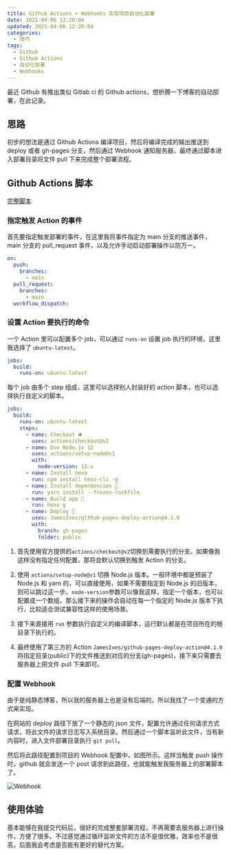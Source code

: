 ```yaml
---
title: Github Actions + Webhooks 实现项目自动化部署
date: 2021-04-06 12:20:04
updated: 2021-04-06 12:20:04
categories:
  - 技巧
tags:
  - Github
  - Github Actions
  - 自动化部署
  - Webhooks
---
```


最近 Github 有推出类似 Gitlab ci 的 Github actions，想折腾一下博客的自动部署，在此记录。

<!--more-->

## 思路

初步的想法是通过 Github Actions 编译项目，然后将编译完成的输出推送到 deploy 或者 gh-pages 分支，然后通过 Webhook 通知服务器，最终通过脚本进入部署目录将文件 pull 下来完成整个部署流程。

## Github Actions 脚本

[完整脚本](https://github.com/ZvonimirSun/my-hexo-blog/blob/9cac15aa522a46ed66a707c338ed229d20dadc19/.github/workflows/deploy.yml)

### 指定触发 Action 的事件

首先要指定触发部署的事件，在这里我将事件指定为 main 分支的推送事件，main 分支的 pull_request 事件，以及允许手动启动部署操作以防万一。

```yaml
on:
  push:
    branches:
      - main
  pull_request:
    branches:
      - main
  workflow_dispatch:
```

### 设置 Action 要执行的命令

一个 Action 里可以配置多个 job，可以通过 `runs-on` 设置 job 执行的环境，这里我选择了 `ubuntu-latest`。

```yaml
jobs:
  build:
    runs-on: ubuntu-latest
```

每个 job 由多个 step 组成，这里可以选择别人封装好的 action 脚本，也可以选择执行自定义的脚本。

```yaml
jobs:
  build:
    runs-on: ubuntu-latest
    steps:
      - name: Checkout 🛎️
        uses: actions/checkout@v2
      - name: Use Node.js 12
        uses: actions/setup-node@v1
        with:
          node-version: 12.x
      - name: Install hexo
        run: npm install hexo-cli -g
      - name: Install dependencies 🔧
        run: yarn install --frozen-lockfile
      - name: Build app 🔧
        run: hexo g
      - name: Deploy 🚀
        uses: JamesIves/github-pages-deploy-action@4.1.0
        with:
          branch: gh-pages
          folder: public
```

1. 首先使用官方提供的`actions/checkout@v2`切换到需要执行的分支。如果像我这样没有指定任何配置，那将会默认切换到触发 Action 的分支。

2. 使用 `actions/setup-node@v1` 切换 Node.js 版本。一般环境中都是预装了 Node.js 和 yarn 的，可以直接使用，如果不需要指定到 Node.js 的旧版本，则可以跳过这一步。`node-version`参数可以像我这样，指定一个版本，也可以配置成一个数组，那么接下来的操作会自动在每一个指定的 Node.js 版本下执行，比较适合测试兼容性这样的使用场景。

3. 接下来直接用 `run` 参数执行自定义的编译脚本，运行默认都是在项目所在的根目录下执行的。

4. 最终使用了第三方的 Action `JamesIves/github-pages-deploy-action@4.1.0`将指定目录(public)下的文件推送到对应的分支(gh-pages)，接下来只需要去服务器上把文件 pull 下来即可。

### 配置 Webhook

由于是纯静态博客，所以我的服务器上也是没有后端的，所以我找了一个变通的方式来实现。

在网站的 deploy 路径下放了一个静态的 json 文件，配置允许通过任何请求方式请求，将此文件的请求日志写入系统目录。然后通过一个脚本监听此文件，当有新内容时，进入文件部署目录执行 `git pull`。

然后将此路径配置到项目的 Webhook 配置中，如图所示。这样当触发 push 操作时，github 就会发送一个 post 请求到此路径，也就能触发我服务器上的部署脚本了。

![Webhook](https://img.iszy.xyz/20210923132313.png?x-oss-process=style/big)

## 使用体验

基本能够在我提交代码后，很好的完成整套部署流程，不再需要去服务器上进行操作，方便了很多。不过感觉通过循环监听文件的方法不是很优雅，效率也不是很高，后面我会考虑是否能有更好的替代方案。
